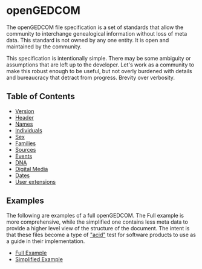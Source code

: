 # openGEDCOM
The openGEDCOM file specification is a set of standards that allow the community to interchange genealogical information without loss of meta data. This standard is not owned by any one entity. It is open and maintained by the community.

This specification is intentionally simple. There may be some ambiguity or assumptions that are left up to the developer. Let's work as a community to make this robust enough to be useful, but not overly burdened with details and bureaucracy that detract from progress. Brevity over verbosity.

## Table of Contents
* [Version](version.md)
* [Header](header.md)
* [Names](names.md)
* [Individuals](individuals.md)
* [Sex](sex.md)
* [Families](families.md)
* [Sources](sources.md)
* [Events](events.md)
* [DNA](sources.md#dna)
* [Digital Media](sources.md#photo)
* [Dates](dates.md)
* [User extensions](extensions.md)

## Examples
The following are examples of a full openGEDCOM. The Full example is more comprehensive, while the simplified one contains less meta data to provide a higher level view of the structure of the document. The intent is that these files become a type of ["acid"](https://en.wikipedia.org/wiki/Acid3) test for software products to use as a guide in their implementation.

* [Full Example](example_full.json)
* [Simplified Example](example_simple.json)
